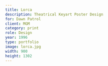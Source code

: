 ```yaml
---
title: Lorca
description: Theatrical Keyart Poster Design
for: Dawn Patrol
client: MGM
category: print
role: Design
year: 1996
type: portfolio
image: lorca.jpg
width: 900
height: 1302
---
```

